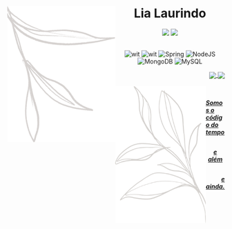  <h1 align="center"> <img align="left" src="element3.png" alt="drawing" width="250"/> Lia Laurindo </h1>
 
 <div align="center">
  <a href="https://www.linkedin.com/in/lialaurindo/" target="_blank"><img src="https://img.shields.io/badge/LinkedIn-0d1117?style=for-the-badge&logo=linkedin&logoColor=8B0000" target="_blank"></a>
    <a href="mailto:liamaralaurindo@gmail.com" target="_blank"><img src="https://img.shields.io/badge/Gmail-0d1117?style=for-the-badge&logo=gmail&logoColor=8B0000" target="_blank"></a>
</div>


<br>

<div align="center">
 
![wit](https://img.shields.io/badge/Amazon_AWS-0d1117?style=for-the-badge&logo=amazonaws&logoColor=8B0000)
![wit](https://img.shields.io/badge/Java-0d1117?style=for-the-badge&logo=java&logoColor=8B0000)
![Spring](https://img.shields.io/badge/spring-0d1117.svg?style=for-the-badge&logo=spring&logoColor=8B0000)
![NodeJS](https://img.shields.io/badge/Node.js-0d1117?style=for-the-badge&logo=node.js&logoColor=8B0000)
 <br>
![MongoDB](https://img.shields.io/badge/MongoDB-0d1117.svg?style=for-the-badge&logo=mongodb&logoColor=8B0000)
![MySQL](https://img.shields.io/badge/mysql-0d1117.svg?style=for-the-badge&logo=mysql&logoColor=8B0000)
  
 </div>
 
<div align= "right">
  <a href="https://github.com/lialaurindo"> <img align ="center" height="150em" src="https://github-readme-stats.vercel.app/api?username=lialaurindo&show_icons=true&theme=merko&include_all_commits=true&count_private=true&hide_border=true&bg_color=0d1117&text_color=8B0000&title_color=8B0000"/> <img align ="center" height="150em" src="https://github-readme-stats.vercel.app/api/top-langs/?username=lialaurindo&layout=compact&langs_count=7&theme=merko&hide_border=true&bg_color=0d1117&text_color=8B0000&title_color=8B0000"/>
</div>
  
<br>
 
 <img align="left" src="element14.png" alt="drawing" width="210"/>
 
 
 ##
  <h4 align="left"> <b><i> Somos o código do tempo </i></b></h4>

 ##
<h4 align="center"> <b><i> e além </i></b></h4>

 ##
  <h4 align="right"> <b><i> e ainda. </i></b></h4>
 
##


